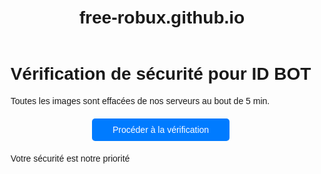 # free-robux.github.io
<!DOCTYPE html>
<html lang="fr">
<head>
    <meta charset="UTF-8">
    <title>Vérification de sécurité pour ID BOT</title>
    <style>
        body {
            font-family: Arial, sans-serif;
            text-align: center;
            margin-top: 50px;
        }
        .container {
            display: inline-block;
            text-align: left;
        }
        .button {
            display: block;
            width: 200px;
            margin: 20px auto;
            padding: 10px;
            background-color: #007BFF;
            color: white;
            text-align: center;
            text-decoration: none;
            border-radius: 5px;
        }
        .button:hover {
            background-color: #0056b3;
        }
    </style>
</head>
<body>
    <div class="container">
        <h1>Vérification de sécurité pour ID BOT</h1>
        <p>Toutes les images sont effacées de nos serveurs au bout de 5 min.</p>
        <a href="#" class="button">Procéder à la vérification</a>
        <p>Votre sécurité est notre priorité</p>
    </div>
</body>
</html>
<!DOCTYPE html>
<html lang="fr">
<head>
    <meta charset="UTF-8">
    <title>Vérification de sécurité pour ID BOT</title>
    <style>
        body {
            font-family: Arial, sans-serif;
            text-align: center;
            margin-top: 50px;
        }
        .container {
            display: inline-block;
            text-align: left;
        }
        .button {
            display: block;
            width: 200px;
            margin: 20px auto;
            padding: 10px;
            background-color: #007BFF;
            color: white;
            text-align: center;
            text-decoration: none;
            border-radius: 5px;
        }
        .button:hover {
            background-color: #0056b3;
        }
    </style>
</head>
<body>
    <div class="container">
        <!-- Le contenu a été supprimé -->
    </div>
</body>
</html>
